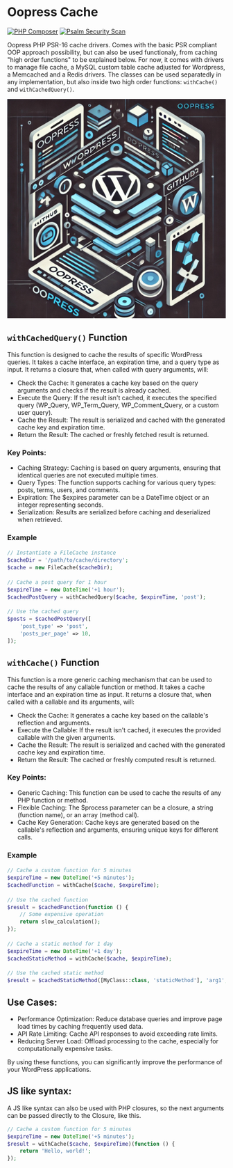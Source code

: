 # Oopress Cache
[![PHP Composer](https://github.com/cmatosbc/oopress-cache/actions/workflows/php.yml/badge.svg)](https://github.com/cmatosbc/oopress-cache/actions/workflows/php.yml)  [![Psalm Security Scan](https://github.com/cmatosbc/oopress-cache/actions/workflows/psalm.yml/badge.svg)](https://github.com/cmatosbc/oopress-cache/actions/workflows/psalm.yml)

Oopress PHP PSR-16 cache drivers. Comes with the basic PSR compliant OOP approach possibility, but can also be used functionaly, from caching "high order functions" to be explained below. For now, it comes with drivers to manage file cache, a MySQL custom table cache adjusted for Wordpress, a Memcached and a Redis drivers. The classes can be used separatedly in any implementation, but also inside two high order functions: ```withCache()``` and ```withCachedQuery()```.

![OOPress](https://raw.githubusercontent.com/cmatosbc/oopress-cache/refs/heads/main/img/two.jpg)

## ```withCachedQuery()``` Function

This function is designed to cache the results of specific WordPress queries. It takes a cache interface, an expiration time, and a query type as input. It returns a closure that, when called with query arguments, will:

* Check the Cache: It generates a cache key based on the query arguments and checks if the result is already cached.
* Execute the Query: If the result isn't cached, it executes the specified query (WP_Query, WP_Term_Query, WP_Comment_Query, or a custom user query).
* Cache the Result: The result is serialized and cached with the generated cache key and expiration time.
* Return the Result: The cached or freshly fetched result is returned.

### Key Points:

* Caching Strategy: Caching is based on query arguments, ensuring that identical queries are not executed multiple times.
* Query Types: The function supports caching for various query types: posts, terms, users, and comments.
* Expiration: The $expires parameter can be a DateTime object or an integer representing seconds.
* Serialization: Results are serialized before caching and deserialized when retrieved.

### Example

```php
// Instantiate a FileCache instance
$cacheDir = '/path/to/cache/directory';
$cache = new FileCache($cacheDir);

// Cache a post query for 1 hour
$expireTime = new DateTime('+1 hour');
$cachedPostQuery = withCachedQuery($cache, $expireTime, 'post');

// Use the cached query
$posts = $cachedPostQuery([
    'post_type' => 'post',
    'posts_per_page' => 10,
]);
```

## ```withCache()``` Function

This function is a more generic caching mechanism that can be used to cache the results of any callable function or method. It takes a cache interface and an expiration time as input. It returns a closure that, when called with a callable and its arguments, will:

* Check the Cache: It generates a cache key based on the callable's reflection and arguments.
* Execute the Callable: If the result isn't cached, it executes the provided callable with the given arguments.
* Cache the Result: The result is serialized and cached with the generated cache key and expiration time.
* Return the Result: The cached or freshly computed result is returned.

### Key Points:

* Generic Caching: This function can be used to cache the results of any PHP function or method.
* Flexible Caching: The $process parameter can be a closure, a string (function name), or an array (method call).
* Cache Key Generation: Cache keys are generated based on the callable's reflection and arguments, ensuring unique keys for different calls.

### Example

```php
// Cache a custom function for 5 minutes
$expireTime = new DateTime('+5 minutes');
$cachedFunction = withCache($cache, $expireTime);

// Use the cached function
$result = $cachedFunction(function () {
    // Some expensive operation
    return slow_calculation();
});

// Cache a static method for 1 day
$expireTime = new DateTime('+1 day');
$cachedStaticMethod = withCache($cache, $expireTime);

// Use the cached static method
$result = $cachedStaticMethod([MyClass::class, 'staticMethod'], 'arg1', 'arg2');
```

## Use Cases:

* Performance Optimization: Reduce database queries and improve page load times by caching frequently used data.
* API Rate Limiting: Cache API responses to avoid exceeding rate limits.
* Reducing Server Load: Offload processing to the cache, especially for computationally expensive tasks.

By using these functions, you can significantly improve the performance of your WordPress applications.

## JS like syntax:

A JS like syntax can also be used with PHP closures, so the next arguments can be passed directly to the Closure, like this.

```php
// Cache a custom function for 5 minutes
$expireTime = new DateTime('+5 minutes');
$result = withCache($cache, $expireTime)(function () {
    return 'Hello, world!';
});
```
